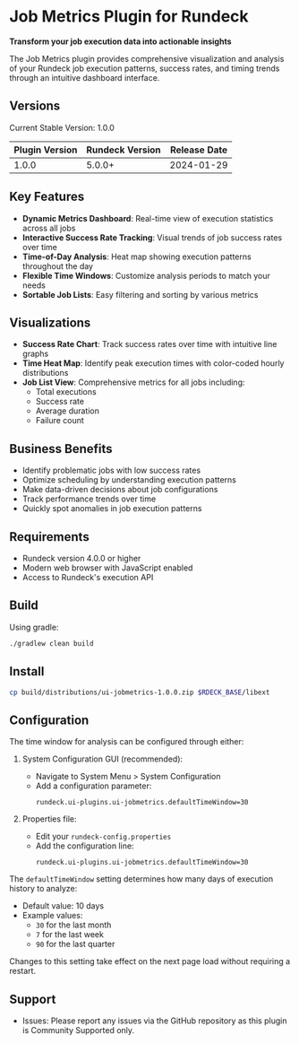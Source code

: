 # Job Metrics Plugin for Rundeck

**Transform your job execution data into actionable insights**

The Job Metrics plugin provides comprehensive visualization and analysis of your Rundeck job execution patterns, success rates, and timing trends through an intuitive dashboard interface.

## Versions

Current Stable Version: 1.0.0

| Plugin Version | Rundeck Version | Release Date |
|----|----|----|
| 1.0.0    | 5.0.0+    | 2024-01-29   |

## Key Features

- **Dynamic Metrics Dashboard**: Real-time view of execution statistics across all jobs
- **Interactive Success Rate Tracking**: Visual trends of job success rates over time
- **Time-of-Day Analysis**: Heat map showing execution patterns throughout the day
- **Flexible Time Windows**: Customize analysis periods to match your needs
- **Sortable Job Lists**: Easy filtering and sorting by various metrics

## Visualizations

- **Success Rate Chart**: Track success rates over time with intuitive line graphs
- **Time Heat Map**: Identify peak execution times with color-coded hourly distributions
- **Job List View**: Comprehensive metrics for all jobs including:
  - Total executions
  - Success rate
  - Average duration
  - Failure count

## Business Benefits

- Identify problematic jobs with low success rates
- Optimize scheduling by understanding execution patterns
- Make data-driven decisions about job configurations
- Track performance trends over time
- Quickly spot anomalies in job execution patterns

## Requirements

- Rundeck version 4.0.0 or higher
- Modern web browser with JavaScript enabled
- Access to Rundeck's execution API

## Build

Using gradle:

```bash
./gradlew clean build
```

## Install

```bash
cp build/distributions/ui-jobmetrics-1.0.0.zip $RDECK_BASE/libext
```

## Configuration

The time window for analysis can be configured through either:

1. System Configuration GUI (recommended):
   - Navigate to System Menu > System Configuration
   - Add a configuration parameter:
     ```
     rundeck.ui-plugins.ui-jobmetrics.defaultTimeWindow=30
     ```

2. Properties file:
   - Edit your `rundeck-config.properties`
   - Add the configuration line:
     ```
     rundeck.ui-plugins.ui-jobmetrics.defaultTimeWindow=30
     ```

The `defaultTimeWindow` setting determines how many days of execution history to analyze:
- Default value: 10 days
- Example values:
  - `30` for the last month
  - `7` for the last week
  - `90` for the last quarter

Changes to this setting take effect on the next page load without requiring a restart.

## Support

- Issues: Please report any issues via the GitHub repository as this plugin is Community Supported only.